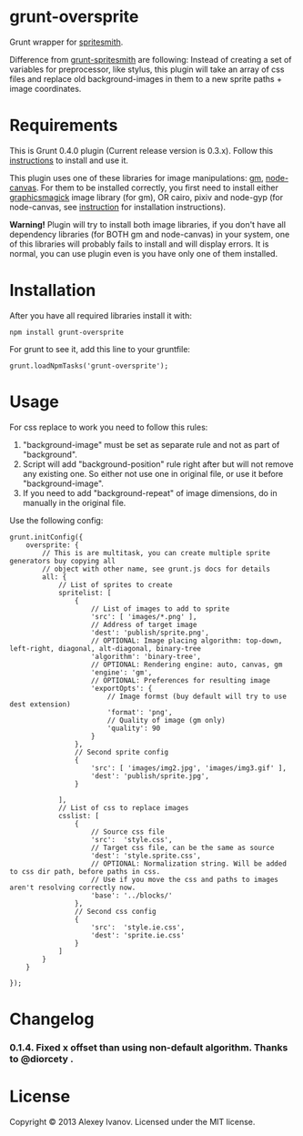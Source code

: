 grunt-oversprite
================

Grunt wrapper for [spritesmith](https://github.com/Ensighten/spritesmith).

Difference from [grunt-spritesmith](https://github.com/Ensighten/grunt-spritesmith) are following: Instead of creating a set of variables for preprocessor, like stylus, this plugin will take an array of css files and replace old background-images in them to a new sprite paths + image coordinates.



Requirements
============

This is Grunt 0.4.0 plugin (Current release version is 0.3.x). Follow this [instructions](https://github.com/gruntjs/grunt/wiki/Getting-started) to install and use it.

This plugin uses one of these libraries for image manipulations: [gm](https://github.com/aheckmann/gm), [node-canvas](https://github.com/LearnBoost/node-canvas). For them to be installed correctly, you first need to install either [graphicsmagick](http://www.graphicsmagick.org/) image library (for gm), OR cairo, pixiv and node-gyp (for node-canvas, see [instruction](https://github.com/LearnBoost/node-canvas/wiki/_pages) for installation instructions).

**Warning!** Plugin will try to install both image libraries, if you don't have all dependency libraries (for BOTH gm and node-canvas) in your system, one of this libraries will probably fails to install and will display errors. It is normal, you can use plugin even is you have only one of them installed.

Installation
============

After you have all required libraries install it with:

    npm install grunt-oversprite


For grunt to see it, add this line to your gruntfile:

    grunt.loadNpmTasks('grunt-oversprite');


Usage
=====

For css replace to work you need to follow this rules:

  1. "background-image" must be set as separate rule and not as part of "background".
  2. Script will add "background-position" rule right after but will not remove any existing one. So either not use one in original file, or use it before "background-image".
  3. If you need to add "background-repeat" of image dimensions, do in manually in the original file.

Use the following config:

    grunt.initConfig({
        oversprite: {
            // This is are multitask, you can create multiple sprite generators buy copying all 
            // object with other name, see grunt.js docs for details
            all: {
                // List of sprites to create
                spritelist: [
                    {
                        // List of images to add to sprite
                        'src': [ 'images/*.png' ],
                        // Address of target image
                        'dest': 'publish/sprite.png',
                        // OPTIONAL: Image placing algorithm: top-down, left-right, diagonal, alt-diagonal, binary-tree
                        'algorithm': 'binary-tree',
                        // OPTIONAL: Rendering engine: auto, canvas, gm
                        'engine': 'gm',
                        // OPTIONAL: Preferences for resulting image
                        'exportOpts': {
                            // Image formst (buy default will try to use dest extension)
                            'format': 'png',
                            // Quality of image (gm only)
                            'quality': 90
                        }
                    },
                    // Second sprite config
                    {
                        'src': [ 'images/img2.jpg', 'images/img3.gif' ],
                        'dest': 'publish/sprite.jpg',
                    }

                ],
                // List of css to replace images
                csslist: [
                    {
                        // Source css file
                        'src':  'style.css',
                        // Target css file, can be the same as source
                        'dest': 'style.sprite.css',
                        // OPTIONAL: Normalization string. Will be added to css dir path, before paths in css. 
                        // Use if you move the css and paths to images aren't resolving correctly now.
                        'base': '../blocks/'
                    },
                    // Second css config
                    {
                        'src':  'style.ie.css',
                        'dest': 'sprite.ie.css'
                    }
                ]
            }
        }

    });

Changelog
=========

### 0.1.4. Fixed x offset than using non-default algorithm. Thanks to @diorcety .

License
=======

Copyright © 2013 Alexey Ivanov. Licensed under the MIT license.
